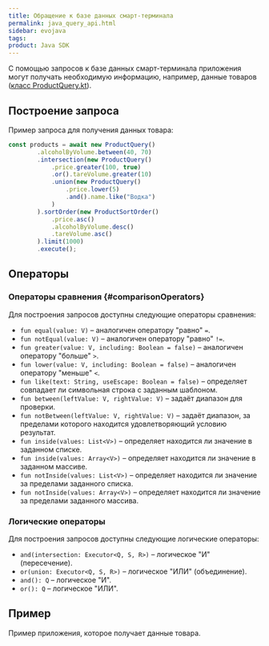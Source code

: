 ```yaml
---
title: Обращение к базе данных смарт-терминала
permalink: java_query_api.html
sidebar: evojava
tags:
product: Java SDK
---
```


С помощью запросов к базе данных смарт-терминала приложения могут получать необходимую информацию, например, данные товаров ([класс ProductQuery.kt](./integration-library/ru/evotor/framework/inventory/ProductQuery.html)).

## Построение запроса

Пример запроса для получения данных товара:

```js
const products = await new ProductQuery()
        .alcoholByVolume.between(40, 70)
        .intersection(new ProductQuery()
            .price.greater(100, true)
            .or().tareVolume.greater(10)
            .union(new ProductQuery()
                .price.lower(5)
                .and().name.like("Водка")
            )
        ).sortOrder(new ProductSortOrder()
            .price.asc()
            .alcoholByVolume.desc()
            .tareVolume.asc()
        ).limit(1000)
        .execute();
```

## Операторы

### Операторы сравнения {#comparisonOperators}

Для построения запросов доступны следующие операторы сравнения:

* `fun equal(value: V)` – аналогичен оператору "равно" `=`.
* `fun notEqual(value: V)` – аналогичен оператору "равно" `!=`.
* `fun greater(value: V, including: Boolean = false)` – аналогичен оператору "больше" `>`.
* `fun lower(value: V, including: Boolean = false)` – аналогичен оператору "меньше" `<`.
* `fun like(text: String, useEscape: Boolean = false)` – определяет совпадает ли символьная строка с заданным шаблоном.
* `fun between(leftValue: V, rightValue: V)` – задаёт диапазон для проверки.
* `fun notBetween(leftValue: V, rightValue: V)` – задаёт диапазон, за пределами которого находится удовлетворяющий условию результат.
* `fun inside(values: List<V>)` – определяет находится ли значение в заданном списке.
* `fun inside(values: Array<V>)` – определяет находится ли значение в заданном массиве.
* `fun notInside(values: List<V>)` – определяет находится ли значение за пределами заданного списка.
* `fun notInside(values: Array<V>)` – определяет находится ли значение за пределами заданного массива.



### Логические операторы

Для построения запросов доступны следующие логические операторы:

* `and(intersection: Executor<Q, S, R>)` – логическое "И" (пересечение).
* `or(union: Executor<Q, S, R>)` – логическое "ИЛИ" (объединение).
* `and(): Q` – логическое "И".
* `or(): Q` – логическое "ИЛИ".


## Пример

Пример приложения, которое получает данные товара.
